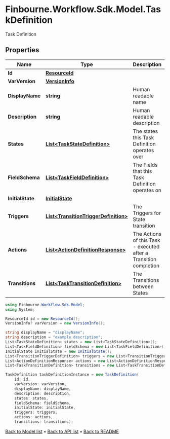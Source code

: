 # Finbourne.Workflow.Sdk.Model.TaskDefinition
Task Definition

## Properties

Name | Type | Description | Notes
------------ | ------------- | ------------- | -------------
**Id** | [**ResourceId**](ResourceId.md) |  | 
**VarVersion** | [**VersionInfo**](VersionInfo.md) |  | [optional] 
**DisplayName** | **string** | Human readable name | 
**Description** | **string** | Human readable description | [optional] 
**States** | [**List&lt;TaskStateDefinition&gt;**](TaskStateDefinition.md) | The states this Task Definition operates over | 
**FieldSchema** | [**List&lt;TaskFieldDefinition&gt;**](TaskFieldDefinition.md) | The Fields that this Task Definition operates on | [optional] 
**InitialState** | [**InitialState**](InitialState.md) |  | 
**Triggers** | [**List&lt;TransitionTriggerDefinition&gt;**](TransitionTriggerDefinition.md) | The Triggers for State transition | [optional] 
**Actions** | [**List&lt;ActionDefinitionResponse&gt;**](ActionDefinitionResponse.md) | The Actions of this Task - executed after a Transition completion | [optional] 
**Transitions** | [**List&lt;TaskTransitionDefinition&gt;**](TaskTransitionDefinition.md) | The Transitions between States | [optional] 

```csharp
using Finbourne.Workflow.Sdk.Model;
using System;

ResourceId id = new ResourceId();
VersionInfo? varVersion = new VersionInfo();

string displayName = "displayName";
string description = "example description";
List<TaskStateDefinition> states = new List<TaskStateDefinition>();
List<TaskFieldDefinition> fieldSchema = new List<TaskFieldDefinition>();
InitialState initialState = new InitialState();
List<TransitionTriggerDefinition> triggers = new List<TransitionTriggerDefinition>();
List<ActionDefinitionResponse> actions = new List<ActionDefinitionResponse>();
List<TaskTransitionDefinition> transitions = new List<TaskTransitionDefinition>();

TaskDefinition taskDefinitionInstance = new TaskDefinition(
    id: id,
    varVersion: varVersion,
    displayName: displayName,
    description: description,
    states: states,
    fieldSchema: fieldSchema,
    initialState: initialState,
    triggers: triggers,
    actions: actions,
    transitions: transitions);
```

[Back to Model list](../README.md#documentation-for-models) &#8226; [Back to API list](../README.md#documentation-for-api-endpoints) &#8226; [Back to README](../README.md)
